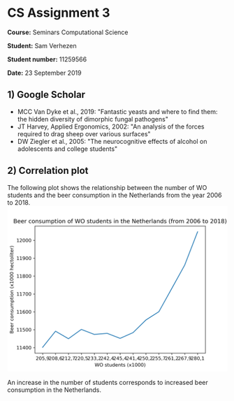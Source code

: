 # CS Assignment 3
**Course:** Seminars Computational Science

**Student:** Sam Verhezen

**Student number:** 11259566

**Date:** 23 September 2019

## 1) Google Scholar
- MCC Van Dyke et al., 2019: "Fantastic yeasts and where to find them: the hidden diversity of dimorphic fungal pathogens"
- JT Harvey, Applied Ergonomics, 2002: "An analysis of the forces required to drag sheep over various surfaces"
- DW Ziegler et al., 2005: "The neurocognitive effects of alcohol on adolescents and college students"

## 2) Correlation plot
The following plot shows the relationship between the number of WO students and the beer consumption in the Netherlands from the year 2006 to 2018.
 ![alt text](https://github.com/samverh/CS_Assignment/blob/master/plot.png "Correlation plot")

An increase in the number of students corresponds to increased beer consumption in the Netherlands.
